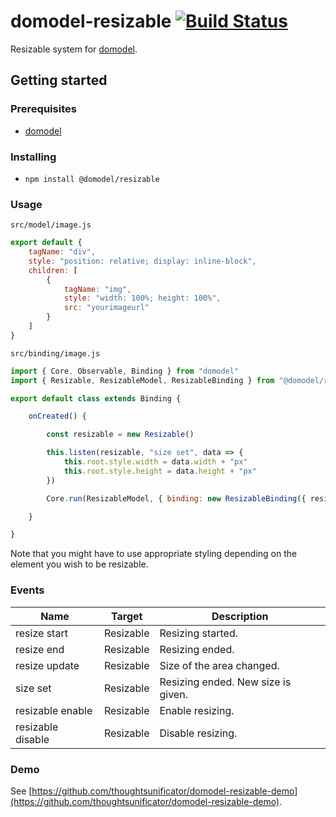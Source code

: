 # domodel-resizable [![Build Status](https://travis-ci.com/thoughtsunificator/domodel-resizable.svg?branch=master)](https://travis-ci.com/thoughtsunificator/domodel-resizable)

Resizable system for [domodel](https://github.com/thoughtsunificator/domodel).

## Getting started

### Prerequisites

- [domodel](https://github.com/thoughtsunificator/domodel)

### Installing

- ``npm install @domodel/resizable``

### Usage

``src/model/image.js``
````javascript
export default {
	tagName: "div",
	style: "position: relative; display: inline-block",
	children: [
		{
			tagName: "img",
			style: "width: 100%; height: 100%",
			src: "yourimageurl"
		}
	]
}
````

``src/binding/image.js``
````javascript
import { Core, Observable, Binding } from "domodel"
import { Resizable, ResizableModel, ResizableBinding } from "@domodel/resizable"

export default class extends Binding {

	onCreated() {

		const resizable = new Resizable()

		this.listen(resizable, "size set", data => {
			this.root.style.width = data.width + "px"
			this.root.style.height = data.height + "px"
		})

		Core.run(ResizableModel, { binding: new ResizableBinding({ resizable, preview: true, directions: ["horizontal", "vertical", "diagonal"] }) })

	}

}
````

Note that you might have to use appropriate styling depending on the element you wish to be resizable.

### Events

| Name      | Target | Description      
| ---------- |-------------|---------
| resize start | Resizable | Resizing started.
| resize end   | Resizable   | Resizing ended.
| resize update  | Resizable  | Size of the area changed.   
| size set  | Resizable | Resizing ended. New size is given.  
| resizable enable  | Resizable | Enable resizing.
| resizable disable  | Resizable | Disable resizing.

### Demo

See [https://github.com/thoughtsunificator/domodel-resizable-demo](https://github.com/thoughtsunificator/domodel-resizable-demo).
